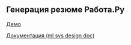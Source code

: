 ## Генерация резюме Работа.Ру

[Демо](https://drive.google.com/file/d/1qIMLqqZnqzIuto8FosWfSlwjYuiH2Kvm/view?usp=sharing)

[Документация (ml sys design doc)](./ml_system_design/ML_sys_design_doc.md)